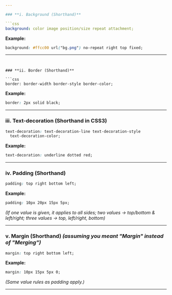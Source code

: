 ```yaml
---

### **i. Background (Shorthand)**

```css
background: color image position/size repeat attachment;
```

**Example:**

```css
background: #ffcc00 url("bg.png") no-repeat right top fixed;
```

---
```


### **ii. Border (Shorthand)**

```css
border: border-width border-style border-color;
```

**Example:**

```css
border: 2px solid black;
```

---

### **iii. Text-decoration (Shorthand in CSS3)**

```css
text-decoration: text-decoration-line text-decoration-style
  text-decoration-color;
```

**Example:**

```css
text-decoration: underline dotted red;
```

---

### **iv. Padding (Shorthand)**

```css
padding: top right bottom left;
```

**Example:**

```css
padding: 10px 20px 15px 5px;
```

_(If one value is given, it applies to all sides; two values → top/bottom & left/right; three values → top, left/right, bottom)_

---

### **v. Margin (Shorthand)** _(assuming you meant "Margin" instead of "Merging")_

```css
margin: top right bottom left;
```

**Example:**

```css
margin: 10px 15px 5px 0;
```

_(Same value rules as padding apply.)_

---
